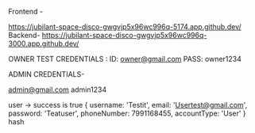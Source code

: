 Frontend -

https://jubilant-space-disco-gwgvjp5x96wc996q-5174.app.github.dev/
Backend-
https://jubilant-space-disco-gwgvjp5x96wc996q-3000.app.github.dev/



OWNER TEST CREDENTIALS :
ID: owner@gmail.com
PASS: owner1234


ADMIN CREDENTIALS-


admin@gmail.com
admin1234



user -> 
success is  true {
  username: 'Testit',
  email: 'Usertest@gmail.com',
  password: 'Teatuser',
  phoneNumber: 7991168455,
  accountType: 'User'
}
hash